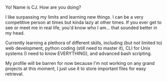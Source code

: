 Yo! Name is CJ. How are you doing? 

I like surpassing my limits and learning new things. I can be a very competitive person at times but kinda lazy at other times. If you ever get to see or meet me in real life, you'd know who I am... that sounded better in my head.

Currently learning a plethora of different skills, including (but not limited to) web development, python coding (still need to master it), CLI for Unix systems (I need to know EVERYTHING), and advanced bash scripting.

My profile will be barren for now because I'm not working on any grand projects at this moment, I just use it to store important files for easy retrieval.
